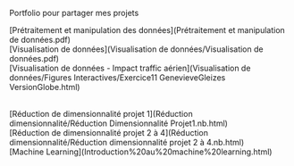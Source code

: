 Portfolio pour partager mes projets

[Prétraitement et manipulation des données](Prétraitement et manipulation de données.pdf)
<br />
[Visualisation de données](Visualisation de données/Visualisation de données.pdf)
<br />
[Visualisation de données - Impact traffic aérien](Visualisation de données/Figures Interactives/Exercice11 GenevieveGleizes VersionGlobe.html)

<br />
[Réduction de dimensionnalité projet 1](Réduction dimensionnalité/Réduction Dimensionnalité Projet1.nb.html)
<br />
[Réduction de dimensionnalité projet 2 à 4](Réduction dimensionnalité/Réduction dimensionnalité projet 2 à 4.nb.html)

<br />
[Machine Learning](Introduction%20au%20machine%20learning.html)

<!---
ggleiZes/ggleiZes is a ✨ special ✨ repository because its `README.md` (this file) appears on your GitHub profile.
You can click the Preview link to take a look at your changes.
--->
